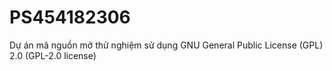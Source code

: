 # PS454182306
Dự án mã nguồn mở thử nghiệm sử dụng GNU General Public License (GPL) 2.0 (GPL-2.0 license)
